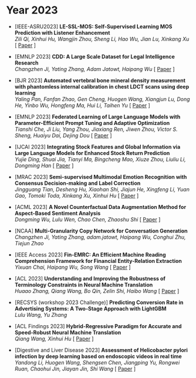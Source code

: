 # Year 2023

- [IEEE-ASRU2023] **LE-SSL-MOS: Self-Supervised Learning MOS Prediction with Listener Enhancement**  
*Zili Qi, Xinhui Hu, Wangjin Zhou, Sheng Li, Hao Wu, Jian Lu, Xinkang Xu*  [ [Paper](https://arxiv.org/pdf/2311.10656) ]

- [EMNLP 2023] **CDD: A Large Scale Dataset for Legal Intelligence Research**  
*Changzhen Ji, Yating Zhang, Adam Jatowt, Haipang Wu*  [ [Paper](https://aclanthology.org/2023.emnlp-industry.7.pdf) ]

- [BJR 2023] **Automated vertebral bone  mineral density measurement with phantomless internal calibration in chest LDCT scans using deep learning**  
*Yaling Pan, Fanfan Zhao, Gen Cheng, Huogen Wang, Xiangjun Lu, Dong He, Yinbo Wu, Hongfeng Ma, Hui Li, Taihen Yu*  [ [Paper](https://academic.oup.com/bjr/article-abstract/96/1152/20230047/7499014?login=false) ]

- [EMNLP 2023] **Federated Learning of Large Language Models with Parameter-Efficient Prompt Tuning and Adaptive Optimization**  
*Tianshi Che, Ji Liu, Yang Zhou, Jiaxiang Ren, Jiwen Zhou, Victor S. Sheng, Huaiyu Dai, Dejing Dou*  [ [Paper](https://arxiv.org/pdf/2310.15080) ]

- [IJCAI 2023] **Integrating Stock Features and Global Information via Large Language Models for Enhanced Stock Return  Prediction**  
*Yujie Ding, Shuai Jia, Tianyi Ma, Bingcheng Mao, Xiuze Zhou, Liuliu Li, Dongming Han*  [ [Paper](https://arxiv.org/pdf/2310.05627) ]

- [MRAC 2023] **Semi-supervised Multimodal Emotion Recognition with Consensus Decision-making and Label Correction**  
*Jingguang Tian, Desheng Hu, Xiaohan Shi, Jiajun He, Xingfeng Li, Yuan Gao, Tomoki Toda, Xinkang Xu, Xinhui Hu*  [ [Paper](https://ieeexplore.ieee.org/abstract/document/10445819) ]

- [ACML 2023] **A Novel Counterfactual Data Augmentation Method for Aspect-Based Sentiment Analysis**  
*Dongming Wu, Lulu Wen, Chao Chen, Zhaoshu Shi*  [ [Paper](https://arxiv.org/pdf/2306.11260) ]

- [NCAA] **Multi-Granularity Copy Network for Conversation Generation**  
*Changzhen Ji, Yating Zhang, adam.jatowt, Haipang Wu, Conghui Zhu, Tiejun Zhao*

- [IEEE Access 2023] **Fin-EMRC: An Efficient Machine Reading Comprehension Framework for Financial Entity-Relation Extraction**  
*Yixuan Chai, Haipang Wu, Song Wang*  [ [Paper](https://ieeexplore.ieee.org/stamp/stamp.jsp?arnumber=10196456) ]

- [ACL 2023] **Understanding and Improving  the Robustness of Terminology Constraints in Neural Machine Translation**  
*Huaao Zhang, Qiang Wang, Bo Qin, Zelin Shi, Haibo Wang*  [ [Paper](https://ieeexplore.ieee.org/abstract/document/10445819) ]

- [RECSYS (workshop 2023 Challenge)] **Predicting Conversion Rate in Advertising Systems: A Two-Stage Approach with LightGBM**  
*Lulu Wang, Yu Zhang*

- [ACL Findings 2023] **Hybrid-Regressive Paradigm for Accurate and Speed-Robust Neural Machine Translation**  
*Qiang Wang, Xinhui Hu*  [ [Paper](https://aclanthology.org/2023.findings-acl.367.pdf) ]

- [Digestive and Liver Disease 2023] **Assessment of Helicobacter pylori infection by deep learning based on endoscopic videos in real time**  
*Yandong Li, Huogen Wang, Shengsen Chen, Jiangping Yu, Rongwei Ruan, Chaohui Jin, Jiayan Jin, Shi Wang*  [ [Paper](https://www.sciencedirect.com/science/article/abs/pii/S1590865823002244) ]
